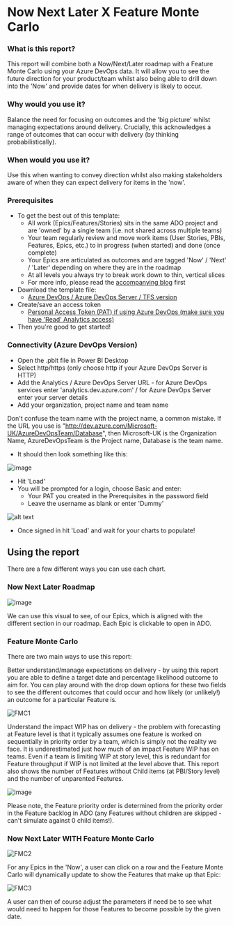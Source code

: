 # Now Next Later X Feature Monte Carlo

### What is this report? 
This report will combine both a Now/Next/Later roadmap with a Feature Monte Carlo using your Azure DevOps data. It will allow you to see the future direction for your product/team whilst also being able to drill down into the 'Now' and provide dates for when delivery is likely to occur. 

### Why would you use it? 
Balance the need for focusing on outcomes and the 'big picture' whilst managing expectations around delivery. Crucially, this acknowledges a range of outcomes that can occur with delivery (by thinking probabilistically).

### When would you use it?
Use this when wanting to convey direction whilst also making stakeholders aware of when they can expect delivery for items in the 'now'.

### Prerequisites
* To get the best out of this template:
  - All work (Epics/Features/Stories) sits in the same ADO project and are 'owned' by a single team (i.e. not shared across multiple teams)
  - Your team regularly review and move work items (User Stories, PBIs, Features, Epics, etc.) to in progress (when started) and done (once complete)
  - Your Epics are articulated as outcomes and are tagged 'Now' / 'Next' / 'Later' depending on where they are in the roadmap
  - At all levels you always try to break work down to thin, vertical slices
  - For more info, please read the [accompanying blog](https://medium.com/@nbrown02/outcome-focused-roadmaps-and-feature-monte-carlo-unite-833a3bb4366b) first
* Download the template file:
  - [Azure DevOps / Azure DevOps Server / TFS version](https://github.com/nbrown02/Capacity-Planning-Feature-Monte-Carlo/raw/main/Capacity%20Planning%20&%20Feature%20Monte%20Carlo%20(ADO).pbit)
* Create/save an access token 
  - [Personal Access Token (PAT) if using Azure DevOps (make sure you have 'Read' Analytics access)](https://docs.microsoft.com/en-us/azure/devops/organizations/accounts/use-personal-access-tokens-to-authenticate?view=azure-devops&tabs=Windows)
* Then you're good to get started!

### Connectivity (Azure DevOps Version)
* Open the .pbit file in Power BI Desktop
* Select http/https (only choose http if your Azure DevOps Server is HTTP)
* Add the Analytics / Azure DevOps Server URL - for Azure DevOps services enter 'analytics.dev.azure.com' / for Azure DevOps Server enter your server details
* Add your organization, project name and team name

Don't confuse the team name with the project name, a common mistake. If the URL you use is "http://dev.azure.com/Microsoft-UK/AzureDevOpsTeam/Database", then Microsoft-UK is the Organization Name, AzureDevOpsTeam is the Project name, Database is the team name.

* It should then look something like this:

![image](https://github.com/nbrown02/Capacity-Planning-Feature-Monte-Carlo/assets/29369962/16424b1e-e43e-44c9-b460-3f69c75e083e)

* Hit 'Load' 
* You will be prompted for a login, choose Basic and enter:
  - Your PAT you created in the Prerequisites in the password field
  - Leave the username as blank or enter 'Dummy'
  
![alt text](https://docs.microsoft.com/en-us/azure/devops/report/powerbi/media/authentication-7.png?view=azure-devops)

* Once signed in hit 'Load' and wait for your charts to populate!

## Using the report
There are a few different ways you can use each chart.

### Now Next Later Roadmap

![image](https://github.com/user-attachments/assets/acdf931c-039b-4822-8ec0-27bbddb4a3f7)

We can use this visual to see, of our Epics, which is aligned with the different section in our roadmap. Each Epic is clickable to open in ADO.

### Feature Monte Carlo
There are two main ways to use this report:

Better understand/manage expectations on delivery - by using this report you are able to define a target date and percentage likelihood outcome to aim for. You can play around with the drop down options for these two fields to see the different outcomes that could occur and how likely (or unlikely!) an outcome for a particular Feature is.

![FMC1](https://github.com/user-attachments/assets/797dc54e-f190-4151-ba86-72d34a879535)

Understand the impact WIP has on delivery - the problem with forecasting at Feature level is that it typically assumes one feature is worked on sequentially in priority order by a team, which is simply not the reality we face. It is underestimated just how much of an impact Feature WIP has on teams. Even if a team is limiting WIP at story level, this is redundant for Feature throughput if WIP is not limited at the level above that. This report also shows the number of Features without Child items (at PBI/Story level) and the number of unparented Features. 

![image](https://github.com/user-attachments/assets/a3ab257c-c5da-43dd-ba6a-405584d4de88)

Please note, the Feature priority order is determined from the priority order in the Feature backlog in ADO (any Features without children are skipped - can't simulate against 0 child items!).

### Now Next Later WITH Feature Monte Carlo

![FMC2](https://github.com/user-attachments/assets/31e85b20-bd0d-4291-a511-25b510881f0b)

For any Epics in the 'Now', a user can click on a row and the Feature Monte Carlo will dynamically update to show the Features that make up that Epic:

![FMC3](https://github.com/user-attachments/assets/5d715c4f-e496-4b6a-bed8-68906652dc81)

A user can then of course adjust the parameters if need be to see what would need to happen for those Features to become possible by the given date.
